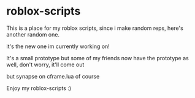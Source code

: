 # roblox-scripts
This is a place for my roblox scripts, since i make random reps, here's another random one.

it's the new one im currently working on!

It's a small prototype but some of my friends now have the prototype as well, don't worry, it'll come out

but synapse on cframe.lua of course


Enjoy my roblox-scripts :)
